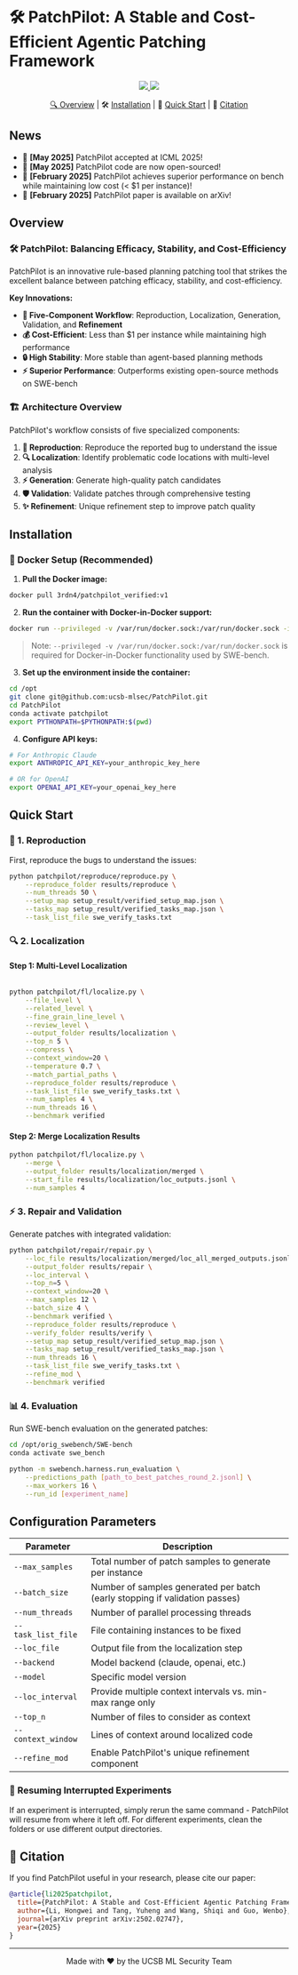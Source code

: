 # 🛠️ PatchPilot: A Stable and Cost-Efficient Agentic Patching Framework

<p align="center">
    <a href="https://arxiv.org/abs/2502.02747"><img src="https://img.shields.io/badge/arXiv-2502.02747-b31b1b.svg?style=for-the-badge">
    <a href="https://opensource.org/license/mit/"><img src="https://img.shields.io/badge/License-MIT-blue.svg?style=for-the-badge">
</p>

<p align="center">
    🔍&nbsp;<a href="#overview">Overview</a>
    | 🛠️&nbsp;<a href="#installation">Installation</a>
    | 🚀&nbsp;<a href="#quick-start">Quick Start</a>
    | 📝&nbsp;<a href="#citation">Citation</a>
</p>

## News

- 🎉 **[May 2025]** PatchPilot accepted at ICML 2025!
- 🚀 **[May 2025]** PatchPilot code are now open-sourced!
- 🚀 **[February 2025]** PatchPilot achieves superior performance on bench while maintaining low cost (< $1 per instance)!
- 📄 **[February 2025]** PatchPilot paper is available on arXiv!

## Overview

### 🛠️ PatchPilot: Balancing Efficacy, Stability, and Cost-Efficiency

PatchPilot is an innovative rule-based planning patching tool that strikes the excellent balance between patching efficacy, stability, and cost-efficiency. 

**Key Innovations:**
- **🎯 Five-Component Workflow**: Reproduction, Localization, Generation, Validation, and **Refinement** 
- **💰 Cost-Efficient**: Less than $1 per instance while maintaining high performance
- **🔒 High Stability**: More stable than agent-based planning methods
- **⚡ Superior Performance**: Outperforms existing open-source methods on SWE-bench

### 🏗️ Architecture Overview

PatchPilot's workflow consists of five specialized components:

1. **🔄 Reproduction**: Reproduce the reported bug to understand the issue
2. **🔍 Localization**: Identify problematic code locations with multi-level analysis
3. **⚡ Generation**: Generate high-quality patch candidates
4. **🛡️ Validation**: Validate patches through comprehensive testing
5. **✨ Refinement**: Unique refinement step to improve patch quality

## Installation

### 🐳 Docker Setup (Recommended)

1. **Pull the Docker image:**
```bash
docker pull 3rdn4/patchpilot_verified:v1
```

2. **Run the container with Docker-in-Docker support:**
```bash
docker run --privileged -v /var/run/docker.sock:/var/run/docker.sock -it 3rdn4/patchpilot_verified:v1
```
> Note: `--privileged -v /var/run/docker.sock:/var/run/docker.sock` is required for Docker-in-Docker functionality used by SWE-bench.

3. **Set up the environment inside the container:**
```bash
cd /opt
git clone git@github.com:ucsb-mlsec/PatchPilot.git
cd PatchPilot
conda activate patchpilot
export PYTHONPATH=$PYTHONPATH:$(pwd)
```

4. **Configure API keys:**
```bash
# For Anthropic Claude
export ANTHROPIC_API_KEY=your_anthropic_key_here

# OR for OpenAI
export OPENAI_API_KEY=your_openai_key_here
```

## Quick Start

### 🔄 1. Reproduction

First, reproduce the bugs to understand the issues:

```bash
python patchpilot/reproduce/reproduce.py \
    --reproduce_folder results/reproduce \
    --num_threads 50 \
    --setup_map setup_result/verified_setup_map.json \
    --tasks_map setup_result/verified_tasks_map.json \
    --task_list_file swe_verify_tasks.txt
```

### 🔍 2. Localization

#### Step 1: Multi-Level Localization
```bash

python patchpilot/fl/localize.py \
    --file_level \
    --related_level \
    --fine_grain_line_level \
    --review_level \
    --output_folder results/localization \
    --top_n 5 \
    --compress \
    --context_window=20 \
    --temperature 0.7 \
    --match_partial_paths \
    --reproduce_folder results/reproduce \
    --task_list_file swe_verify_tasks.txt \
    --num_samples 4 \
    --num_threads 16 \
    --benchmark verified
```

#### Step 2: Merge Localization Results
```bash
python patchpilot/fl/localize.py \
    --merge \
    --output_folder results/localization/merged \
    --start_file results/localization/loc_outputs.jsonl \
    --num_samples 4
```

### ⚡ 3. Repair and Validation

Generate patches with integrated validation:

```bash
python patchpilot/repair/repair.py \
    --loc_file results/localization/merged/loc_all_merged_outputs.jsonl \
    --output_folder results/repair \
    --loc_interval \
    --top_n=5 \
    --context_window=20 \
    --max_samples 12 \
    --batch_size 4 \
    --benchmark verified \
    --reproduce_folder results/reproduce \
    --verify_folder results/verify \
    --setup_map setup_result/verified_setup_map.json \
    --tasks_map setup_result/verified_tasks_map.json \
    --num_threads 16 \
    --task_list_file swe_verify_tasks.txt \
    --refine_mod \
    --benchmark verified
```

### 📊 4. Evaluation

Run SWE-bench evaluation on the generated patches:

```bash
cd /opt/orig_swebench/SWE-bench
conda activate swe_bench

python -m swebench.harness.run_evaluation \
    --predictions_path [path_to_best_patches_round_2.jsonl] \
    --max_workers 16 \
    --run_id [experiment_name]
```

## Configuration Parameters

| Parameter | Description |
|-----------|-------------|
| `--max_samples` | Total number of patch samples to generate per instance |
| `--batch_size` | Number of samples generated per batch (early stopping if validation passes) |
| `--num_threads` | Number of parallel processing threads |
| `--task_list_file` | File containing instances to be fixed |
| `--loc_file` | Output file from the localization step |
| `--backend` | Model backend (claude, openai, etc.) |
| `--model` | Specific model version |
| `--loc_interval` | Provide multiple context intervals vs. min-max range only |
| `--top_n` | Number of files to consider as context |
| `--context_window` | Lines of context around localized code |
| `--refine_mod` | Enable PatchPilot's unique refinement component |

### 🔄 Resuming Interrupted Experiments

If an experiment is interrupted, simply rerun the same command - PatchPilot will resume from where it left off. For different experiments, clean the folders or use different output directories.


## 📝 Citation

If you find PatchPilot useful in your research, please cite our paper:

```bibtex
@article{li2025patchpilot,
  title={PatchPilot: A Stable and Cost-Efficient Agentic Patching Framework},
  author={Li, Hongwei and Tang, Yuheng and Wang, Shiqi and Guo, Wenbo},
  journal={arXiv preprint arXiv:2502.02747},
  year={2025}
}
```

---

<p align="center">
    Made with ❤️ by the UCSB ML Security Team
</p>

